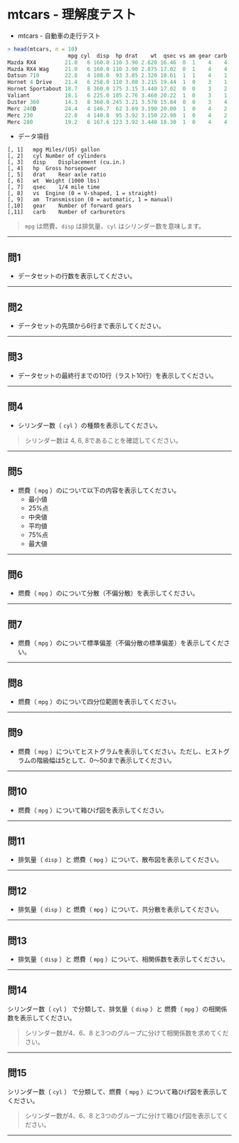 # mtcars - 理解度テスト

* mtcars - 自動車の走行テスト

```r
> head(mtcars, n = 10)
                   mpg cyl  disp  hp drat    wt  qsec vs am gear carb
Mazda RX4         21.0   6 160.0 110 3.90 2.620 16.46  0  1    4    4
Mazda RX4 Wag     21.0   6 160.0 110 3.90 2.875 17.02  0  1    4    4
Datsun 710        22.8   4 108.0  93 3.85 2.320 18.61  1  1    4    1
Hornet 4 Drive    21.4   6 258.0 110 3.08 3.215 19.44  1  0    3    1
Hornet Sportabout 18.7   8 360.0 175 3.15 3.440 17.02  0  0    3    2
Valiant           18.1   6 225.0 105 2.76 3.460 20.22  1  0    3    1
Duster 360        14.3   8 360.0 245 3.21 3.570 15.84  0  0    3    4
Merc 240D         24.4   4 146.7  62 3.69 3.190 20.00  1  0    4    2
Merc 230          22.8   4 140.8  95 3.92 3.150 22.90  1  0    4    2
Merc 280          19.2   6 167.6 123 3.92 3.440 18.30  1  0    4    4
```

* データ項目

```
[, 1]	mpg	Miles/(US) gallon
[, 2]	cyl	Number of cylinders
[, 3]	disp	Displacement (cu.in.)
[, 4]	hp	Gross horsepower
[, 5]	drat	Rear axle ratio
[, 6]	wt	Weight (1000 lbs)
[, 7]	qsec	1/4 mile time
[, 8]	vs	Engine (0 = V-shaped, 1 = straight)
[, 9]	am	Transmission (0 = automatic, 1 = manual)
[,10]	gear	Number of forward gears
[,11]	carb	Number of carburetors
```

> `mpg` は燃費、`disp` は排気量、`cyl` はシリンダー数を意味します。

---

## 問1

* データセットの行数を表示してください。

---

## 問2

* データセットの先頭から6行まで表示してください。

---

## 問3

* データセットの最終行までの10行（ラスト10行）を表示してください。

---

## 問4

* シリンダー数（ `cyl` ）の種類を表示してください。

> シリンダー数は 4, 6, 8であることを確認してください。

---

## 問5

* 燃費（ `mpg` ）のについて以下の内容を表示してください。
  * 最小値
  * 25%点
  * 中央値
  * 平均値
  * 75%点
  * 最大値

---

## 問6

* 燃費（ `mpg` ）のについて分散（不偏分散）を表示してください。

---

## 問7

* 燃費（ `mpg` ）のについて標準偏差（不偏分散の標準偏差）を表示してください。

---

## 問8

* 燃費（ `mpg` ）のについて四分位範囲を表示してください。

---


## 問9

* 燃費（ `mpg` ）についてヒストグラムを表示してください。ただし、ヒストグラムの階級幅は5として、0〜50まで表示してください。


---

## 問10

* 燃費（ `mpg` ）について箱ひげ図を表示してください。

---


## 問11

* 排気量（ `disp` ）と 燃費（ `mpg` ）について、散布図を表示してください。

---

## 問12

* 排気量（ `disp` ）と 燃費（ `mpg` ）について、共分散を表示してください。

---

## 問13

* 排気量（ `disp` ）と 燃費（ `mpg` ）について、相関係数を表示してください。

---

## 問14

シリンダー数（ `cyl` ） で分類して、排気量（ `disp` ）と 燃費（ `mpg` ）の相関係数を表示してください。

> シリンダー数が4、6、8 と3つのグループに分けて相関係数を求めてください。

---

## 問15

シリンダー数（ `cyl` ） で分類して、燃費（ `mpg` ）について箱ひげ図を表示してください。

> シリンダー数が4、6、8 と3つのグループに分けて箱ひげ図を表示してください。

---
<!--

## 問16

シリンダー数（ `cyl` ） によって色分けをして、排気量（ `disp` ）と 燃費（ `mpg` ）の散布図を表示してください。



mtcars

# 1
mtcars |> nrow()

# 2
mtcars |> head(6)

# 3
mtcars |> tail(10)

# 4
mtcars$cyl |> unique()

# 5
mtcars$mpg |> summary()
mtcars$mpg |> quantile()

# 6
mtcars$mpg |> var()

# 7
mtcars$mpg |> sd()

# 8
mtcars$mpg |> IQR()

# 9
mtcars$mpg |> hist(breaks = seq(0, 50, 5))

# 10
mtcars$mpg |> boxplot()

# 11
plot(mtcars$disp, mtcars$mpg)

# 12
cov(mtcars$disp, mtcars$mpg)

# 13
cor(mtcars$disp, mtcars$mpg)

# 14
mtcars_cyl4 <- mtcars[mtcars$cyl == 4, ]
mtcars_cyl6 <- mtcars[mtcars$cyl == 6, ]
mtcars_cyl8 <- mtcars[mtcars$cyl == 8, ]
cor(mtcars_cyl4$disp, mtcars_cyl4$mpg)
cor(mtcars_cyl6$disp, mtcars_cyl6$mpg)
cor(mtcars_cyl8$disp, mtcars_cyl8$mpg)
# plot(mtcars_cyl4$disp, mtcars_cyl4$mpg)
# plot(mtcars_cyl6$disp, mtcars_cyl6$mpg)
# plot(mtcars_cyl8$disp, mtcars_cyl8$mpg)

# 15
boxplot(mpg~cyl, data=mtcars)


# 16
plot(mtcars$disp, mtcars$mpg, pch=16, col=sapply(mtcars$cyl, function(c) ifelse(c == 4, "red", ifelse(c == 6, "blue", "green")))
)

-->